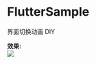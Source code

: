 # FlutterSample

界面切换动画 DIY

**效果:**  
![](https://user-gold-cdn.xitu.io/2019/9/9/16d141a959102475?w=450&h=939&f=gif&s=213092)
